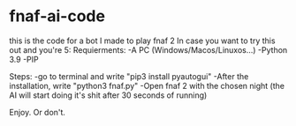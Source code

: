 # fnaf-ai-code
this is the code for a bot I made to play fnaf 2
In case you want to try this out and you're 5:
Requierments:
-A PC (Windows/Macos/Linuxos...)
-Python 3.9
-PIP 

Steps:
-go to terminal and write "pip3 install pyautogui"
-After the installation, write "python3 fnaf.py"
-Open fnaf 2 with the chosen night (the AI will start doing it's shit after 30 seconds of running)

Enjoy. Or don't.
